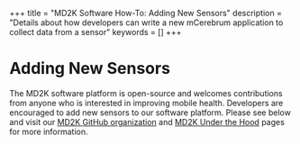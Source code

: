 +++
title = "MD2K Software How-To: Adding New Sensors"
description = "Details about how developers can write a new mCerebrum application to collect data from a sensor"
keywords = []
+++


# Adding New Sensors

The MD2K software platform is open-source and welcomes contributions from anyone who is interested in improving mobile health. Developers are encouraged to add new sensors to our software platform. Please see below and visit our [MD2K GitHub organization](https://www.github.com/MD2Korg/) and [MD2K Under the Hood](http://software.md2k.org/under-the-hood/) pages for more information.

